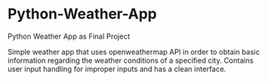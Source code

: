 # Python-Weather-App
Python Weather App as Final Project 


Simple weather app that uses openweathermap API in order to obtain basic information regarding the weather conditions of a specified city. Contains user input handling for improper inputs and has a clean interface.
